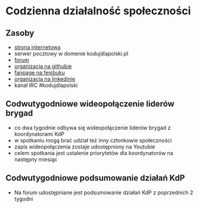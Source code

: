 # Codzienna działalność społeczności

## Zasoby
 * [strona internetowa](http://kodujdlapolski.pl)
 * serwer pocztowy w domenie kodujdlapolski.pl
 * [forum](https://forum.kodujdlapolski.pl/)
 * [organizacja na githubie](https://github.com/kodujdlapolski)
 * [fanpage na fejsbuku](https://www.facebook.com/KodujDlaPolski)
 * [organizacja na linkedinie](https://www.linkedin.com/company/koduj-dla-polski)
 * kanał IRC #kodujdlapolski

## Codwutygodniowe wideopołączenie liderów brygad

 * co dwa tygodnie odbywa się wideopołączenie liderów brygad z koordynatorami KdP
 * w spotkaniu mogą brać udział też inny członkowie społeczności
 * zapis wideopołączenia zostaje udostępniony na Youtubie
 * celem spotkania jest ustalenie priorytetów dla koordynatorów na następny miesiąc

## Codwutygodniowe podsumowanie działań KdP

 * Na forum udostępniane jest podsumowanie działań KdP z poprzednich 2 tygodni
